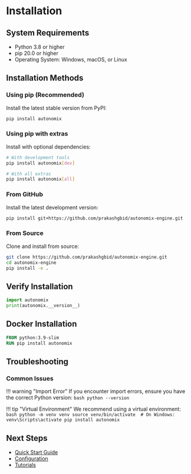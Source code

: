 # Installation

## System Requirements

- Python 3.8 or higher
- pip 20.0 or higher
- Operating System: Windows, macOS, or Linux

## Installation Methods

### Using pip (Recommended)

Install the latest stable version from PyPI:

```bash
pip install autonomix
```

### Using pip with extras

Install with optional dependencies:

```bash
# With development tools
pip install autonomix[dev]

# With all extras
pip install autonomix[all]
```

### From GitHub

Install the latest development version:

```bash
pip install git+https://github.com/prakashgbid/autonomix-engine.git
```

### From Source

Clone and install from source:

```bash
git clone https://github.com/prakashgbid/autonomix-engine.git
cd autonomix-engine
pip install -e .
```

## Verify Installation

```python
import autonomix
print(autonomix.__version__)
```

## Docker Installation

```dockerfile
FROM python:3.9-slim
RUN pip install autonomix
```

## Troubleshooting

### Common Issues

!!! warning "Import Error"
    If you encounter import errors, ensure you have the correct Python version:
    ```bash
    python --version
    ```

!!! tip "Virtual Environment"
    We recommend using a virtual environment:
    ```bash
    python -m venv venv
    source venv/bin/activate  # On Windows: venv\Scripts\activate
    pip install autonomix
    ```

## Next Steps

- [Quick Start Guide](quickstart.md)
- [Configuration](configuration.md)
- [Tutorials](tutorials.md)
